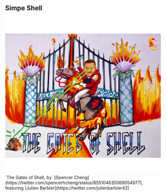 ## Simpe Shell 
<img src="shell.jpeg" >
`The Gates of Shell, by` [Spencer Cheng](https://twitter.com/spencerhcheng/status/855104635069054977), featuring [Julien Barbier](https://twitter.com/julienbarbier42)
